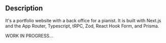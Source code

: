 ## Description

It's a portfolio website with a back office for a pianist. 
It is built with Next.js and the App Router, Typescript, tRPC, Zod, React Hook Form, and Prisma.

WORK IN PROGRESS...


